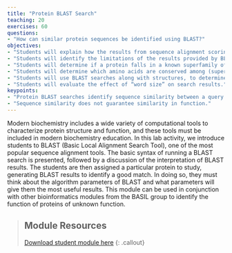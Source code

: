 ```yaml
---
title: "Protein BLAST Search"
teaching: 20
exercises: 60
questions:
- "How can similar protein sequences be identified using BLAST?"
objectives:
- "Students will explain how the results from sequence alignment scoring algorithms are generated and how this is used to identify similar sequences."
- "Students will identify the limitations of the results provided by BLAST."
- "Students will determine if a protein falls in a known superfamily of proteins."
- "Students will determine which amino acids are conserved among (super)family members."
- "Students will use BLAST searches along with structures, to determine which amino acids are not only in the active site, but which are conserved in the active site, and thus may be involved in catalysis."
- "Students will evaluate the effect of “word size” on search results."
keypoints:
- "Protein BLAST searches identify sequence similarity between a query protein and a database of other proteins."
- "Sequence similarity does not guarantee similarity in function."
---
```

Modern biochemistry includes a wide variety of computational tools to characterize protein structure and function, and these tools must be included in modern biochemistry education.  In this lab activity, we introduce students to BLAST (Basic Local Alignment Search Tool), one of the most popular sequence alignment tools.  The basic syntax of running a BLAST search is presented, followed by a discussion of the interpretation of BLAST results.  The students are then assigned a particular protein to study, generating BLAST results to identify a good match.  In doing so, they must think about the algorithm parameters of BLAST and what parameters will give them the most useful results.  This module can be used in conjunction with other bioinformatics modules from the BASIL group to identify the function of proteins of unknown function.  

> ## Module Resources
>[Download student module here](https://docs.google.com/document/d/1lDpRryLblGijPvfYKsAvEV8T1vYdN5jXZsh3cpNam6g/edit?usp=sharing)
{: .callout}
